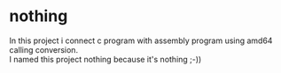 nothing
=====

In this project i connect c program with assembly program
using amd64 calling conversion.  
I named this project nothing because it's nothing ;-))
